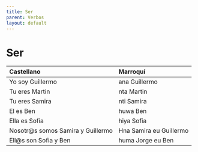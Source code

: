 ```yaml
---
title: Ser
parent: Verbos
layout: default
---
```


# Ser

| Castellano                        | Marroquí                |
|:----------------------------------|:------------------------|
| Yo soy Guillermo                  | ana Guillermo           |
| Tu eres Martin                    | nta Martin              |
| Tu eres Samira                    | nti Samira              |
| El es Ben                         | huwa Ben                |
| Ella es Sofia                     | hiya Sofia              |
| Nosotr@s somos Samira y Guillermo | Hna Samira eu Guillermo |
| Ell@s son Sofia y Ben             | huma Jorge eu Ben       |

